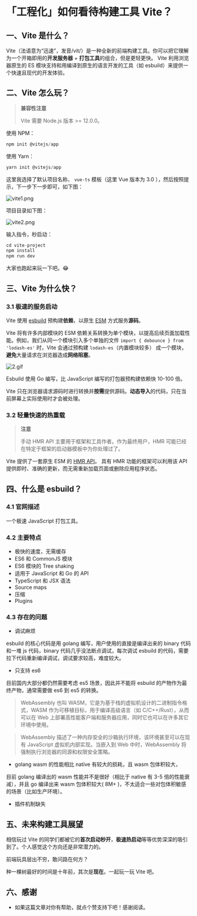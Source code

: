 # 「工程化」如何看待构建工具 Vite？

## 一、Vite 是什么？

Vite（法语意为“迅速”，发音/vit/）是一种全新的前端构建工具。你可以把它理解为一个开箱即用的**开发服务器** + **打包工具**的组合，但是更轻更快。 Vite 利用浏览器原生的 ES 模块支持和用编译到原生的语言开发的工具（如 esbuild）来提供一个快速且现代的开发体验。

## 二、Vite 怎么玩？

> **兼容性注意**
>
> Vite 需要 Node.js 版本 >= 12.0.0。

使用 NPM：

```js
npm init @vitejs/app
```

使用 Yarn：

```js
yarn init @vitejs/app
```

这里我选择了默认项目名称、 `vue-ts` 模板（这里 Vue 版本为 3.0 ），然后按照提示，下一步下一步即可，如下图：

![vite1.png](https://p1-juejin.byteimg.com/tos-cn-i-k3u1fbpfcp/74830bca33b74d3c84809ef1d60a7b93~tplv-k3u1fbpfcp-watermark.image)

项目目录如下图：

![vite2.png](https://p6-juejin.byteimg.com/tos-cn-i-k3u1fbpfcp/8fbe78caa8f5471bb5c8e25c61dcfd6d~tplv-k3u1fbpfcp-watermark.image)

输入指令，秒启动：

```js
cd vite-project
npm install
npm run dev
```

大家也跑起来玩一下吧。😂

## 三、Vite 为什么快？

### 3.1 极速的服务启动

Vite 使用 [esbuild](https://esbuild.github.io/) 预构建**依赖**，以原生 [ESM](https://developer.mozilla.org/en-US/docs/Web/JavaScript/Guide/Modules) 方式服务**源码**。

Vite 将有许多内部模块的 ESM 依赖关系转换为单个模块，以提高后续页面加载性能。例如，我们从同一个模块引入多个单独的文件 `import { debounce } from 'lodash-es'` 时，Vite 会通过预构建 `lodash-es`（内置模块较多） 成一个模块，**避免**大量请求在浏览器造成**网络阻塞**。

![2.gif](https://p1-juejin.byteimg.com/tos-cn-i-k3u1fbpfcp/832c27e603704861ad243caaf795bd15~tplv-k3u1fbpfcp-watermark.image)

Esbuild 使用 Go 编写，比 JavaScript 编写的打包器预构建依赖快 10-100 倍。

Vite 只在浏览器请求源码时进行转换并**按需**提供源码。**动态导入**的代码，只在当前屏幕上实际使用时才会被处理。

### 3.2 轻量快速的热重载

> **注意**
>
> 手动 HMR API 主要用于框架和工具作者。作为最终用户，HMR 可能已经在特定于框架的启动器模板中为你处理过了。

Vite 提供了一套原生 ESM 的 [HMR API](https://cn.vitejs.dev/guide/api-hmr.html)。 具有 HMR 功能的框架可以利用该 API 提供即时、准确的更新，而无需重新加载页面或删除应用程序状态。

## 四、什么是 esbuild？

### 4.1 官网描述

一个极速 JavaScript 打包工具。

### 4.2 主要特点

- 极快的速度，无需缓存
- ES6 和 CommonJS 模块
- ES6 模块的 Tree shaking
- 适用于 JavaScript 和 Go 的 API
- TypeScript 和 JSX 语法
- Source maps
- 压缩
- Plugins

### 4.3 存在的问题

- 调试麻烦

esbuild 的核心代码是用 golang 编写，用户使用的直接是编译出来的 binary 代码和一堆 js 代码，binary 代码几乎没法断点调试，每次调试 esbuild 的代码，需要拉下代码重新编译调试，调试要求较高，难度较大。

- 只支持 es6

目前国内大部分都仍然需要考虑 es5 场景，因此并不能将 esbuild 的产物作为最终产物，通常需要做 es6 到 es5 的转换。

> WebAssembly 也叫 WASM，它是为基于栈的虚拟机设计的二进制指令格式，WASM 作为可移植目标，用于编译高级语言（如 C/C++/Rust），从而可以在 Web 上部署高性能客户端和服务器应用，同时它也可以在许多其它环境中使用。

> WebAssembly 描述了一种内存安全的沙箱执行环境，该环境甚至可以在现有 JavaScript 虚拟机内部实现。当嵌入到 Web 中时，WebAssembly 将强制执行浏览器的同源和权限安全策略。

- golang wasm 的性能相比 native 有较大的损耗，且 wasm 包体积较大，

目前 golang 编译出的 wasm 性能并不是很好（相比于 native 有 3-5 倍的性能衰减），并且 go 编译出来 wasm 包体积较大( 8M+ )，不太适合一些对包体积敏感的场景（比如生产环境）。

- 插件机制缺失

## 五、未来构建工具展望

相信玩过 Vite 的同学们都被它的**首次启动秒开**，**极速热启动**等等优势深深的吸引到了。个人感觉这个方向还是非常潜力的。

前端玩具层出不穷，敢问路在何方？

种一棵树最好的时间是十年前，其次是**现在**。一起玩一玩 Vite 吧。

## 六、感谢

- 如果这篇文章对你有帮助，就点个赞支持下吧！感谢阅读。
